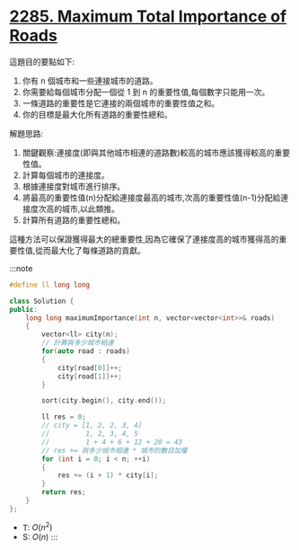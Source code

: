 # [2285\. Maximum Total Importance of Roads](https://leetcode.com/problems/maximum-total-importance-of-roads/)

這題目的要點如下:

1.  你有 n 個城市和一些連接城市的道路。
2.  你需要給每個城市分配一個從 1 到 n 的重要性值,每個數字只能用一次。
3.  一條道路的重要性是它連接的兩個城市的重要性值之和。
4.  你的目標是最大化所有道路的重要性總和。

解題思路:

1.  關鍵觀察:連接度(即與其他城市相連的道路數)較高的城市應該獲得較高的重要性值。
2.  計算每個城市的連接度。
3.  根據連接度對城市進行排序。
4.  將最高的重要性值(n)分配給連接度最高的城市,次高的重要性值(n-1)分配給連接度次高的城市,以此類推。
5.  計算所有道路的重要性總和。

這種方法可以保證獲得最大的總重要性,因為它確保了連接度高的城市獲得高的重要性值,從而最大化了每條道路的貢獻。

:::note
```cpp
#define ll long long

class Solution {
public:
    long long maximumImportance(int n, vector<vector<int>>& roads)
    {
        vector<ll> city(n);
        // 計算與多少城市相連
        for(auto road : roads)
        {
            city[road[0]]++;
            city[road[1]]++;
        }

        sort(city.begin(), city.end());

        ll res = 0;
        // city = [1, 2, 2, 3, 4]
        //         1, 2, 3, 4, 5
        //         1 + 4 + 6 + 12 + 20 = 43
        // res += 與多少城市相連 * 城市的數目加權
        for (int i = 0; i < n; ++i)
        {
            res += (i + 1) * city[i];
        }
        return res;
    }
};
```
- T: $O(n^2)$
- S: $O(n)$
:::
